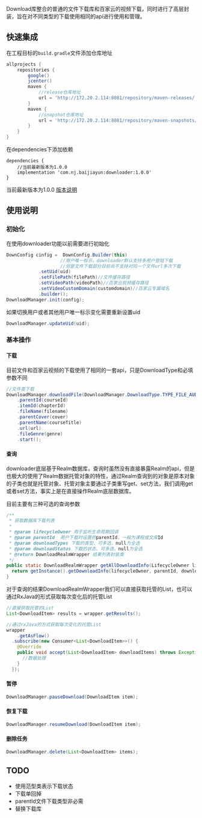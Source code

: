 Download库整合的普通的文件下载库和百家云的视频下载，同时进行了高层封装，旨在对不同类型的下载使用相同的api进行使用和管理。

## 快速集成
在工程目标的`build.gradle`文件添加仓库地址
```groovy
allprojects {
    repositories {
        google()
        jcenter()
        maven {
            //release仓库地址
            url = 'http://172.20.2.114:8081/repository/maven-releases/'
        }
        maven {
            //snapshot仓库地址
            url = 'http://172.20.2.114:8081/repository/maven-snapshots/'
        }
    }
}

```
在dependencies下添加依赖
```
dependencies {
    //当前最新版本为1.0.0
    implementation 'com.nj.baijiayun:downloader:1.0.0'
}
```
当前最新版本为1.0.0 [版本说明](./changelog.md)


## 使用说明

### 初始化

在使用downloader功能以前需要进行初始化

```java
DownConfig cinfig =  DownConfig.Builder(this)
  					//用户唯一标示，downloader默认支持多用户登陆下载
  					//但是文件下载部分目前尚不支持对同一个文件url多次下载
            .setUid(uid)
            .setFilePath(filePath)//文件缓存路径
            .setVideoPath(videoPath)//百家云视频缓存路径
            .setVideoCustomDomain(customdomain)//百家云专属域名
            .builder();
DownloadManager.init(config);
```
如果切换用户或者其他用户唯一标示变化需要重新设置uid

```java
DownloadManager.updateUid(uid);
```

### 基本操作

#### 下载

目前文件和百家云视频的下载使用了相同的一套api，只是DownloadType和必填参数不同

```java
//文件类下载
DownloadManager.downloadFile(DownloadManager.DownloadType.TYPE_FILE_AUDIO)
    .parentId(courseId)
    .itemId(chapterId)
    .fileName(filename)
    .parentCover(cover)
    .parentName(courseTitle)
    .url(url)
    .fileGenre(genre)
    .start();
```

#### 查询

downloader底层基于Realm数据库，查询时虽然没有直接暴露Realm的api，但是也极大的使用了Realm数据托管对象的特性，通过Realm查询到的对象是原本对象的子类也就是托管对象、托管对象主要通过子类重写get、set方法，我们调用get或者set方法，事实上是在直接操作Realm底层数据库。

目前主要有三种可选的查询参数

```java
/**
 * 获取数据库下载列表
 *
 * @param lifecycleOwner 用于监听生命周期回调
 * @param parentId  用户下载时设置的parentId，一般为课程或文库Id
 * @param downloadTypes 下载的类型、可多选，null为全选
 * @param downloadStatus 下载的状态、可多选，null为全选
 * @return DownloadRealmWrapper 结果列表封装类
 */
public static DownloadRealmWrapper getAllDownloadInfo(LifecycleOwner lifecycleOwner, String parentId, DownloadType[] downloadTypes, Integer[] downloadStatus) {
  return getInstance().getDownloadInfo(lifecycleOwner, parentId, downloadTypes, downloadStatus);
}
```

对于查询的结果DownloadRealmWrapper我们可以直接获取托管的List，也可以通过RxJava的形式获取每次变化后的托管List

```java
//直接获取托管的List
List<DownloadItem> results = wrapper.getResults();

//通过rxJava的方式获取每次变化的托管List
wrapper
 	.getAsFlow()
  .subscribe(new Consumer<List<DownloadItem>>() {
    @Override
    public void accept(List<DownloadItem> downloadItems) throws Exception {
      //数据处理
    }
  });
```

#### 暂停

```java
DownloadManager.pauseDownload(DownloadItem item);
```

#### 恢复下载

```java
DownloadManager.resumeDownload(DownloadItem item);
```

#### 删除任务

```java
DownloadManager.delete(List<DownloadItem> items);
```
## TODO
* 使用范型类表示下载状态
* 下载单回掉
* parentId文件下载类型非必需 
* 替换下载库
